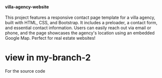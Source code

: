 #### villa-agency-website
This project features a responsive contact page template for a villa agency, built with HTML, CSS, and Bootstrap. It includes a preloader, a contact form, and essential contact information. Users can easily reach out via email or phone, and the page showcases the agency's location using an embedded Google Map. Perfect for real estate websites!
# view in my-branch-2 
For the source code
